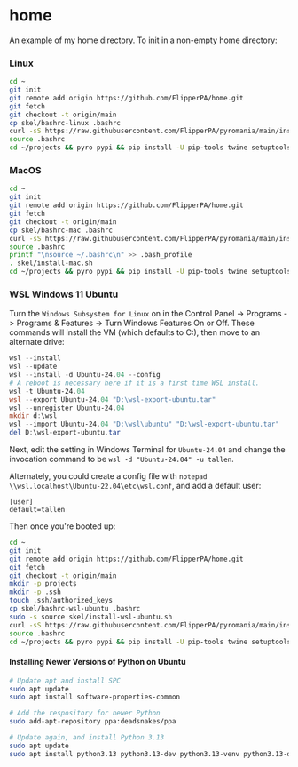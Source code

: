 # home
An example of my home directory. To init in a non-empty home directory:

### Linux
```bash
cd ~
git init
git remote add origin https://github.com/FlipperPA/home.git
git fetch
git checkout -t origin/main
cp skel/bashrc-linux .bashrc
curl -sS https://raw.githubusercontent.com/FlipperPA/pyromania/main/install.sh | sh
source .bashrc
cd ~/projects && pyro pypi && pip install -U pip-tools twine setuptools-scm pypi-alias && deactivate && cd ~
```

### MacOS
```bash
cd ~
git init
git remote add origin https://github.com/FlipperPA/home.git
git fetch
git checkout -t origin/main
cp skel/bashrc-mac .bashrc
curl -sS https://raw.githubusercontent.com/FlipperPA/pyromania/main/install.sh | sh
source .bashrc
printf "\nsource ~/.bashrc\n" >> .bash_profile
. skel/install-mac.sh
cd ~/projects && pyro pypi && pip install -U pip-tools twine setuptools-scm pypi-alias && deactivate && cd ~
```

### WSL Windows 11 Ubuntu

Turn the `Windows Subsystem for Linux` on in the Control Panel -> Programs -> Programs & Features -> Turn Windows Features On or Off. These commands will install the VM (which defaults to C:\), then move to an alternate drive:

```powershell
wsl --install
wsl --update
wsl --install -d Ubuntu-24.04 --config 
# A reboot is necessary here if it is a first time WSL install.
wsl -t Ubuntu-24.04
wsl --export Ubuntu-24.04 "D:\wsl-export-ubuntu.tar"
wsl --unregister Ubuntu-24.04
mkdir d:\wsl
wsl --import Ubuntu-24.04 "D:\wsl\ubuntu" "D:\wsl-export-ubuntu.tar"
del D:\wsl-export-ubuntu.tar
```

Next, edit the setting in Windows Terminal for `Ubuntu-24.04` and change the invocation command to be `wsl -d "Ubuntu-24.04" -u tallen`.

Alternately, you could create a config file with `notepad \\wsl.localhost\Ubuntu-22.04\etc\wsl.conf`, and add a default user:

```
[user]
default=tallen
```

Then once you're booted up:

```bash
cd ~
git init
git remote add origin https://github.com/FlipperPA/home.git
git fetch
git checkout -t origin/main
mkdir -p projects
mkdir -p .ssh
touch .ssh/authorized_keys
cp skel/bashrc-wsl-ubuntu .bashrc
sudo -s source skel/install-wsl-ubuntu.sh
curl -sS https://raw.githubusercontent.com/FlipperPA/pyromania/main/install.sh | sh
source .bashrc
cd ~/projects && pyro pypi && pip install -U pip-tools twine setuptools-scm pypi-alias && deactivate && cd ~
```

#### Installing Newer Versions of Python on Ubuntu

```bash
# Update apt and install SPC
sudo apt update
sudo apt install software-properties-common

# Add the respository for newer Python
sudo add-apt-repository ppa:deadsnakes/ppa

# Update again, and install Python 3.13
sudo apt update
sudo apt install python3.13 python3.13-dev python3.13-venv python3.13-distutils
```
